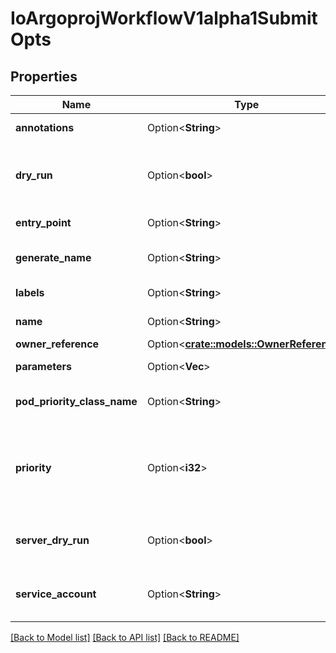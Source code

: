 # IoArgoprojWorkflowV1alpha1SubmitOpts

## Properties

Name | Type | Description | Notes
------------ | ------------- | ------------- | -------------
**annotations** | Option<**String**> | Annotations adds to metadata.labels | [optional]
**dry_run** | Option<**bool**> | DryRun validates the workflow on the client-side without creating it. This option is not supported in API | [optional]
**entry_point** | Option<**String**> | Entrypoint overrides spec.entrypoint | [optional]
**generate_name** | Option<**String**> | GenerateName overrides metadata.generateName | [optional]
**labels** | Option<**String**> | Labels adds to metadata.labels | [optional]
**name** | Option<**String**> | Name overrides metadata.name | [optional]
**owner_reference** | Option<[**crate::models::OwnerReference**](OwnerReference.md)> |  | [optional]
**parameters** | Option<**Vec<String>**> | Parameters passes input parameters to workflow | [optional]
**pod_priority_class_name** | Option<**String**> | Set the podPriorityClassName of the workflow | [optional]
**priority** | Option<**i32**> | Priority is used if controller is configured to process limited number of workflows in parallel, higher priority workflows are processed first. | [optional]
**server_dry_run** | Option<**bool**> | ServerDryRun validates the workflow on the server-side without creating it | [optional]
**service_account** | Option<**String**> | ServiceAccount runs all pods in the workflow using specified ServiceAccount. | [optional]

[[Back to Model list]](../README.md#documentation-for-models) [[Back to API list]](../README.md#documentation-for-api-endpoints) [[Back to README]](../README.md)


